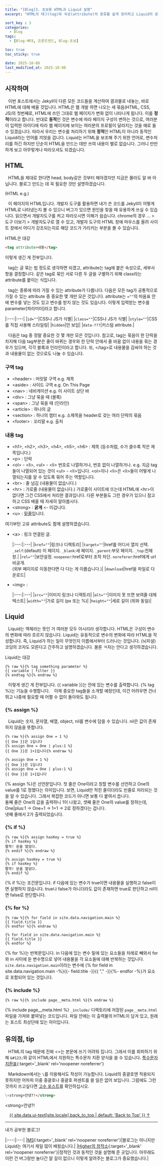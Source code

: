 ```yaml
---
title: "[Blog]3. 초보용 HTML과 Liquid 설명"
excerpt: "HTML의 태그(tag)와 속성(attribute)의 종류를 쉽게 정리하고 Liquid의 문법을 간단히 알아본다."

sort_key : 3
categories:
  - Blog
tags:
  - [Blog-뼈대, 프론트엔드, Blog-초보]

toc: true
toc_sticky: true

date: 2025-10-08
last_modified_at: 2025-10-08
---
```


## 시작하며
⠀이번 포스트에서는 Jekyll이 다른 모든 코드들을 계산하여 결과물로 내놓는, 바로 HTML에 대해 배울 것입니다. HTML은 웹 개발 하면 나오는 세 묶음(HTML, CSS, JS)의 첫번째로, HTML에 쓰인 그대로 웹 페이지가 변화 없이 나타나게 됩니다. 이를 **정적**이라고 합니다. 반대로 **동적**인 것은 변수에 따라 페이지 구성이 변하는 것으로, 여러분이 입력한 아이디에 따라 웹 페이지에 보이는 여러분의 프로필이 달라지는 것을 예로 들 수 있겠습니다. 따라서 우리는 변수를 처리하기 위해 **정적**인 HTML이 아니라 동적인 Liquid라는 언어를 끼얹을 겁니다. Liquid는 HTML을 보조해 주기 위한 언어로, 변수처리를 하긴 하지만 단순히 HTML을 만드는 데만 쓰여 내용이 별로 없습니다. 그러니 만만하게 보고 아무렇게나 따라오셔도 되겠습니다.

## HTML
⠀HTML을 제대로 한다면 head, body같은 것부터 해야겠지만 지금은 몰라도 알 바 아닙니다. 블로그 만드는 데 꼭 필요한 것만 설명하겠습니다.

(HTML e.g.)

⠀이 페이지의 HTML입니다. 개발자 도구를 활용하면 내가 쓴 코드를 Jekyll이 어떻게 HTML로 나타냈는지 볼 수 있으니 버그가 있으면 원인을 찾을 때 유용하게 쓰실 수 있습니다. 읽으면서 개발자도구를 켜고 따라오시면 이해가 쉽습니다. chrome의 경우 ... > 도구 더보기 > 개발자도구로 열 수 있고, 개발자 도구의 HTML 창에 마우스를 올려 사이트 창에서 어디가 강조되는지로 해당 코드가 가리키는 부분을 볼 수 있습니다.

HTML은 대강
```html
<tag attribute>내용</tag>
```
이렇게 생긴 게 전부입니다.

⠀tag는 글 묶는 법 정도로 생각하면 되겠고, attribute는 tag에 붙은 속성으로, 세부사항을 결정합니다. 같은 tag로 묶인 서로 다른 두 글을 구별하기 위해 class라는 attribute를 붙이는 식입니다.

⠀tag는 종류에 따라 가질 수 있는 attribute가 다릅니다. 다음은 모든 tag가 공통적으로 가질 수 있는 attribute 중 중요한 몇 개만 모은 것입니다. attribute는 `=""`의 따옴표 안에 변수를 넣는 것도 있고 변수를 받지 않는 것도 있습니다. 이렇게 입력받는 변수를 parameter[파라미터]라고 합니다.

|:---:|:---|
|`id=""`|CSS나 JS가 식별|
|`class=""`|CSS나 JS가 식별|
|`style=""`|CSS를 직접 사용해 스타일링|
|`hidden`|안 보임|
|`data-???`|커스텀 attribute.|

⠀다음은 tag 중 정말 중요한 것 몇 개만 모은 것입니다. 참고로, tag는 묶음이 한 단락을 차지해 다음 tag부분은 줄이 바뀌는 경우와 한 단락 안에서 줄 바꿈 없이 내용을 묶는 경우가 있으며, 각각 블록과 인라인이라고 합니다. 또, &lt;/tag&gt;로 내용물을 감싸야 하는 것과 내용물이 없는 것으로도 나눌 수 있습니다.

### 구역 tag
- &lt;header&gt; :
  머릿말 구역 e.g. 제목
- &lt;aside&gt; :
  사이드 구역 e.g. On This Page
- &lt;nav&gt; :
  네비게이션 e.g. 이 사이트 상단 바
- &lt;div&gt; :
  그냥 묶을 때 (블록)
- &lt;span&gt; :
  그냥 묶을 때 (인라인)
- &lt;article&gt; :
  하나의 글
- &lt;section&gt; :
  하나의 챕터 e.g. 소제목을 header로 갖는 여러 단락의 묶음
- &lt;footer&gt; :
  꼬리말 e.g. 출처

### 내용 tag
- &lt;h1&gt;, &lt;h2&gt;, &lt;h3&gt;, &lt;h4&gt;, &lt;h5&gt;, &lt;h6&gt; :
제목 (등수처럼, 수가 클수록 작은 제목입니다.)
- &lt;p&gt; :
단락
- &lt;ol&gt; - &lt;li&gt;, &lt;ul&gt; - &lt;li&gt;
번호로 나열하거나, 번호 없이 나열하거나. e.g. 지금 tag들이 나열되어 있는 것이 &lt;ul&gt; - &lt;li&gt;입니다. &lt;ol&gt;이나 &lt;li&gt;은 &lt;li&gt;들이 어떻게 나열되는지를 알 수 있도록 묶어 주는 역할입니다.
- &lt;br&gt; :
줄 넘김 (내용물이 없습니다.)
- &lt;hr&gt; :
가로줄 (내용물이 없습니다.) 가로줄이 사이트에 뜨는데 HTML에 &lt;hr&gt;이 없다면 그건 CSS에서 처리한 결과입니다. 다른 부분들도 그런 경우가 있으니 참고하고 CSS 배울 때 자세히 알아봅시다.
- &lt;strong&gt; :
**굵게** <- 이겁니다.
- \<u> :
<u>밑줄</u>입니다.

여기부턴 고유 attribute도 함께 설명하겠습니다.
- &lt;a&gt; :
  링크 연결된 글.

  |:---:|:---|
  |`href=""`|링크나 디렉토리|
  |`target=""`|href를 어디서 열지 선택. `_self`:(default) 이 페이지. `_blank`:새 페이지. `_parent`:부모 페이지. `_top`:전체 창.|
  |`rel=""`|보안설정. `noopener`:href로부터 조작 차단. `noreferer`:href에게 url 비공개.<br>(외부 페이지로 이동한다면 다 다는 게 이롭습니다.)|
  |`download`|href을 파일로 다운로드|

- &lt;img&gt; :

  |:---:|:---|
  |`src=""`|이미지 링크나 디렉토리|
  |`alt=""`|이미지 못 뜨면 보여줄 대체 텍스트|
  |`width=""`|가로 길이 (px 또는 %)|
  |`height=""`|세로 길이 (위와 동일)|

## Liquid
⠀Liquid는 액체라는 뜻인 거 여러분 모두 아시리라 생각합니다. HTML은 구성이 변수의 변화에 따라 흐르지 않습니다. Liquid는 유동적으로 변수의 변화에 따라 HTML을 작성합니다. 즉, Liquid가 하는 일이 무엇인지 이름에서부터 드러나는 것입니다. (뇌피셜) 코딩의 코자도 모른다고 간주하고 설명하겠습니다. 물론 ㅋ자는 안다고 생각하겠습니다.

Liquid는 대강
```liquid
{% raw %}{% tag something parameter %}
{{ variable | filter }}
{% endtag %}{% endraw %}
```
⠀이렇게 생긴 게 전부입니다. &#123;&#123; variable &#125;&#125;는 안에 있는 변수를 출력합니다. &#123;% tag %&#125;는 기능을 수행합니다.
⠀이제 중요한 tag들을 소개할 예정인데, 이건 어려우면 건너뛰고 나중에 필요할 때 어쩔 수 없이 돌아와도 됩니다.

### &#123;% assign %&#125;  
⠀Liquid는 숫자, 문자열, 배열, object, nil를 변수에 담을 수 있습니다. nil은 값이 존재하지 않음을 뜻합니다.
```liquid
{% raw %}{% assign One = 1 %}
{{ One }}은 1입니다
{% assign One = One | plus:1 %}
{{ One }}은 1+1입니다{% endraw %}
```
```
{% assign One = 1 %}
{{ One }}은 1입니다
{% assign One = One | plus:1 %}
{{ One }}은 1+1입니다
```
&#123;% assign %&#125;은 선언문입니다. 첫 줄은 One이라고 칭할 변수를 선언하고 One의 value를 1로 정했다는 의미입니다. 보면, Liquid만 적힌 줄이더라도 빈줄로 처리되는 것을 알 수 있습니다. 그래서 복잡한 코드가 아니면 보통 다 붙여서 씁니다.  
둘째 줄은 One의 값을 출력하니 1이 나왔고, 셋째 줄은 One의 value를 정하는데, One|plus:1 -> One+1 -> 1+1 -> 2로 정하겠다는 겁니다.  
넷째 줄에서 2가 출력되었습니다.
### &#123;% if %&#125;  
```liquid
{% raw %}{% assign hasKey = true %}
{% if hasKey %}
짤깍! 문을 열었다.
{% endif %}{% endraw %}
```
```
{% assign hasKey = true %}
{% if hasKey %}
짤깍! 문을 열었다.
{% endif %}
```
&#123;% if %&#125;는 조건문입니다. if 다음에 있는 변수가 true이면 내용물을 실행하고 false이면 실행하지 않습니다.
true나 false가 아니더라도 값이 존재하면 true로 판단하고 nil이면 false로 판단합니다.
### &#123;% for %&#125;  
```liquid
{% raw %}{% for field in site.data.navigation.main %}
{{ field.title }}
{% endfor %}{% endraw %}
```
```
{% for field in site.data.navigation.main %}
{{ field.title }}
{% endfor %}
```
&#123;% for %&#125;는 반복문입니다. in 다음에 있는 변수 밑에 있는 요소들을 차례로 빼와서 for와 in 사이에 둔 변수명으로 넣어 내용물을 각 요소들에 대해 반복하는 것입니다. `site.data.navigation.main`이라는 변수에 {% for field in site.data.navigation.main -%}{{- field.title -}}{{ "," -}}{%- endfor -%}가 요소로 포함되어 있는 것입니다.
### &#123;% include %&#125;  
```liquid
{% raw %}{% include page__meta.html %}{% endraw %}
```
{% include page__meta.html %}
`_include/` 디렉토리에 저장된 `page__meta.html` 파일을 가져와 붙여넣는 코드입니다. 파일 안에는 이 출력물의 HTML이 담겨 있고, 원래는 포스트 최상단에 있는 아이입니다.
## 유의점, tip
⠀HTML의 tag 때문에 진짜 <>는 본문에 쓰기 어려워 집니다. 그래서 이를 회피하기 위해 `&#123;`와 같이 HTML에서 지원하는 특수문자 치환 양식을 쓸 수 있습니다. [특수문자 치환표](https://dev-handbook.tistory.com/23){:target='_blank' rel='noopener noreferrer'}

⠀Markdown에서는 `\`를 이용해서도 작성이 가능합니다. Liquid의 중괄호엔 적용되지 못하지만 어차피 이중 중괄호나 중괄호 퍼센트를 쓸 일은 없어 보입니다. 그럼에도 그런 것까지 쓰고싶다면 [고수 포스트]()를 확인하십시오.
```markdown
\<strong>안녕?!</strong>
```
\<strong>안녕?!</strong>

⠀
<a href="#page-title" class="back-to-top">{{ site.data.ui-text[site.locale].back_to_top | default: 'Back to Top' }} &uarr;</a>
***
내가 공부한 블로그!

|:---:|:---|
|[MS](https://learn.microsoft.com/en-us/power-pages/configure/liquid/liquid-overview){:target='_blank' rel='noopener noreferrer'}|블로그는 아니지만 Liquid는 여기서 제일 많이 배웠습니다.|
|[Higher의 창작소](https://higher77.tistory.com/93){:target='_blank' rel='noopener noreferrer'}|정적인 것과 동적인 것을 설명해 준 곳입니다. 아무래도 이런 건 버그랑만 놀다간 알 길이 없으니 이렇게 알려주는 블로그가 중요했습니다.|